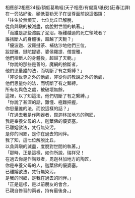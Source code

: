 相應部2相應24經/額低葛勒經(天子相應/有偈篇/祇夜)(莊春江譯)  
在一旁站好後，額低葛勒天子在世尊面前說這偈頌：  
「往生於無煩天，七位比丘已解脫，  
從貪與瞋的被滅盡，度脫對世間的執著。」  
「而誰是那些渡脫了泥沼，極難越過的死亡領域者？  
誰捨斷人的身體後，超越了天軛？」  
「優波迦、波羅揵荼、補估沙地他們三位，  
跋提雅、揵陀提婆、婆侯羅提、僧提雅，  
他們捨斷人的身體後，超越了天軛。」  
「你說的那些是善的，魔網的捨斷者，  
他們思量誰的法，而切斷了有之繫縛？」  
「非從世尊之外的他處，非從你的教說之外的他處，  
他們思量你的法，而切斷了有之繫縛。  
所有名與色之處，被破壞無餘，  
這裡，以了知這法，他們切斷了有之繫縛。」  
「你說了甚深的話，難懂、極難把握，  
你思量誰的法，而說這樣的話？」  
「在過去我是作陶器者，毘迦林加地方的陶匠，  
我是奉養父母的人，迦葉佛的優婆塞。  
已離婬欲法，梵行無染污，  
是你的同鄉，是你在過去的同伴。  
我了知，這七位解脫比丘，  
以貪與瞋的滅盡，度脫對世間的執著。」  
「那時，正是這樣，如你所說，瑞祥兒！  
在過去你是作陶器者，毘迦林加地方的陶匠，  
你是奉養父母的人，迦葉佛的優婆塞。  
已離婬欲法，梵行無染污，  
是我的同鄉，是我在過去的同伴。」  
「正是這樣，是以前朋友的會合，  
已親自修習的兩者，持有最後身。」  
  
  
